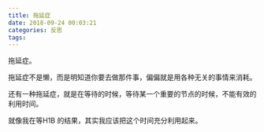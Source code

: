 ```yaml
---
title: 拖延症
date: 2018-09-24 00:03:21
categories: 反思
tags:
---
```


拖延症。

拖延症不是懒，而是明知道你要去做那件事，偏偏就是用各种无关的事情来消耗。

还有一种拖延症，就是在等待的时候，等待某一个重要的节点的时候，不能有效的利用时间。

就像我在等H1B 的结果，其实我应该把这个时间充分利用起来。
